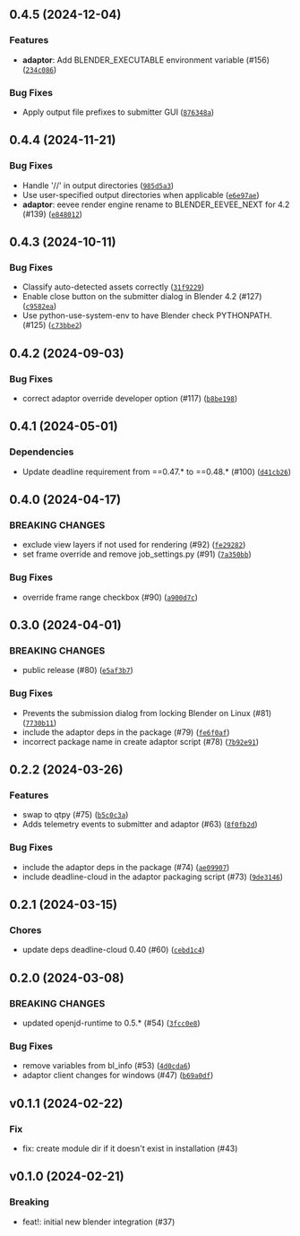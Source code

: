 ## 0.4.5 (2024-12-04)


### Features
* **adaptor**: Add BLENDER_EXECUTABLE environment variable (#156) ([`234c086`](https://github.com/aws-deadline/deadline-cloud-for-blender/commit/234c086d3b2626902aba76268f15f3c5e906953d))

### Bug Fixes
* Apply output file prefixes to submitter GUI ([`876348a`](https://github.com/aws-deadline/deadline-cloud-for-blender/commit/876348ac5eb8aec11b784dfe83e7ca46570c4793))

## 0.4.4 (2024-11-21)



### Bug Fixes
* Handle '//' in output directories ([`985d5a3`](https://github.com/aws-deadline/deadline-cloud-for-blender/commit/985d5a34568706d952d91d43b5910bf9135072e6))
* Use user-specified output directories when applicable ([`e6e97ae`](https://github.com/aws-deadline/deadline-cloud-for-blender/commit/e6e97ae058e014d98d9212f1280a53edbe4db646))
* **adaptor**: eevee render engine rename to BLENDER_EEVEE_NEXT for 4.2 (#139) ([`e848012`](https://github.com/aws-deadline/deadline-cloud-for-blender/commit/e8480129244c3dc597d20ce06685eab38fc66a84))

## 0.4.3 (2024-10-11)



### Bug Fixes
* Classify auto-detected assets correctly ([`31f9229`](https://github.com/aws-deadline/deadline-cloud-for-blender/commit/31f92296ff795c41daee37648add5ab97ea3860d))
* Enable close button  on the submitter dialog in Blender 4.2 (#127) ([`c9582ea`](https://github.com/aws-deadline/deadline-cloud-for-blender/commit/c9582eaa46fa09b9829b3bae2ec390436bf022b7))
* Use python-use-system-env to have Blender check PYTHONPATH. (#125) ([`c73bbe2`](https://github.com/aws-deadline/deadline-cloud-for-blender/commit/c73bbe2058fb2e61e80d8577164bc229790a6e0d))

## 0.4.2 (2024-09-03)



### Bug Fixes
* correct adaptor override developer option (#117) ([`b8be198`](https://github.com/aws-deadline/deadline-cloud-for-blender/commit/b8be1989dfd745cfc04adde35a70b836da0591b5))

## 0.4.1 (2024-05-01)

### Dependencies
* Update deadline requirement from ==0.47.* to ==0.48.* (#100) ([`d41cb26`](https://github.com/aws-deadline/deadline-cloud-for-blender/commit/d41cb26a5f0495ae2666cb50701494f6da9c8430))


## 0.4.0 (2024-04-17)

### BREAKING CHANGES
* exclude view layers if not used for rendering (#92) ([`fe29282`](https://github.com/aws-deadline/deadline-cloud-for-blender/commit/fe29282bb5fe041ff0a9508054ebfaa0410b0aad))
* set frame override and remove job_settings.py (#91) ([`7a350bb`](https://github.com/aws-deadline/deadline-cloud-for-blender/commit/7a350bbb60c8340a235ba5fbbd1268df800428c1))


### Bug Fixes
* override frame range checkbox (#90) ([`a900d7c`](https://github.com/aws-deadline/deadline-cloud-for-blender/commit/a900d7cff01ef51510f16f427416026a8b431ec8))

## 0.3.0 (2024-04-01)

### BREAKING CHANGES
* public release (#80) ([`e5af3b7`](https://github.com/aws-deadline/deadline-cloud-for-blender/commit/e5af3b71f90b80f2b932220ffe6a1ce044542528))


### Bug Fixes
* Prevents the submission dialog from locking Blender on Linux (#81) ([`7730b11`](https://github.com/aws-deadline/deadline-cloud-for-blender/commit/7730b11cf32e0de9756e5c16ee4c349a96e62774))
* include the adaptor deps in the package (#79) ([`fe6f0af`](https://github.com/aws-deadline/deadline-cloud-for-blender/commit/fe6f0af9726d10e1bac4c9ad3d3f8500be249e61))
* incorrect package name in create adaptor script (#78) ([`7b92e91`](https://github.com/aws-deadline/deadline-cloud-for-blender/commit/7b92e91fa1edc6c2974f80971afe93194d745797))

## 0.2.2 (2024-03-26)


### Features
* swap to qtpy (#75) ([`b5c0c3a`](https://github.com/casillas2/deadline-cloud-for-blender/commit/b5c0c3ad09729b63a0431f07a9c2ffa68b7f27f3))
* Adds telemetry events to submitter and adaptor (#63) ([`8f0fb2d`](https://github.com/casillas2/deadline-cloud-for-blender/commit/8f0fb2d85f2c9054eaceb384df1cd4711ec76ed6))

### Bug Fixes
* include the adaptor deps in the package (#74) ([`ae09907`](https://github.com/casillas2/deadline-cloud-for-blender/commit/ae0990753d0f31dbf8cfd4805191b44661458c9e))
* include deadline-cloud in the adaptor packaging script (#73) ([`9de3146`](https://github.com/casillas2/deadline-cloud-for-blender/commit/9de31469a1485901d40a0993cbee36838c8774fa))

## 0.2.1 (2024-03-15)

### Chores
* update deps deadline-cloud 0.40 (#60) ([`cebd1c4`](https://github.com/casillas2/deadline-cloud-for-blender/commit/ced54bfef7bfbcc9743e0f2660942528b326fb6a))

## 0.2.0 (2024-03-08)

### BREAKING CHANGES
* updated openjd-runtime to 0.5.* (#54) ([`3fcc0e8`](https://github.com/casillas2/deadline-cloud-for-blender/commit/3fcc0e8dff8790cb856b8e3e1c86cdeffc6bffea))


### Bug Fixes
* remove variables from bl_info (#53) ([`4d0cda6`](https://github.com/casillas2/deadline-cloud-for-blender/commit/4d0cda637d6f66604c86f341ab33d605e70ecdf3))
* adaptor client changes for windows (#47) ([`b69a0df`](https://github.com/casillas2/deadline-cloud-for-blender/commit/b69a0df940e5eab6631079dbb271e8b18aba4d1f))


## v0.1.1 (2024-02-22)

### Fix
* fix: create module dir if it doesn&#39;t exist in installation (#43)


## v0.1.0 (2024-02-21)

### Breaking
* feat!: initial new blender integration (#37)

